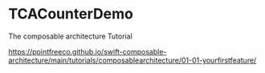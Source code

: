 # TCACounterDemo
The composable architecture Tutorial

https://pointfreeco.github.io/swift-composable-architecture/main/tutorials/composablearchitecture/01-01-yourfirstfeature/
